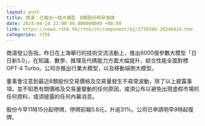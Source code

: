 ```yaml
---
layout: post
title: 商湯：已推出一個大模型　B類股份明早復牌
date: 2024-04-24 22:00:09.000000000 +08:00
link: https://news.rthk.hk/rthk/ch/component/k2/1750386-20240424.htm
categories: rthk
---
```


商湯發公告指，昨日在上海舉行的技術交流活動上，推出6000億參數大模型「日日新5.0」，在知識、數學、推理及代碼能力方面大幅提升，綜合性能全面對標GPT-4 Turbo。公司亦推出行業大模型，以及移動端側大模型。

董事會注意到最近B類股份交易價格及交易量發生不尋常波動，除了以上披露事項，並不知悉有關價格及交易量變動的任何原因，或須公布以避免出現虛假市場的任何資料，或須披露的任何內幕消息。

股份今早11時15分起停牌，停牌前報0.8元，升逾31%。公司已申請明早9時起復牌。
